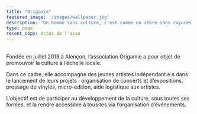 ```yaml
---
title: "Origamie"
featured_image: '/images/wallpaper.jpg'
description: "Un homme sans culture, c'est comme un zèbre sans rayures."
type: page
recent_copy: Actus de l'asso
---
```

<br/>
Fondée en juillet 2019 à Alençon, l’association Origamie a pour objet de promouvoir la culture à l’échelle locale.

Dans ce cadre, elle accompagne des jeunes artistes indépendant.e.s dans le lancement de leurs projets : organisation de concerts et d’expositions, pressage de vinyles, micro-édition, aide logistique aux artistes.

L’objectif est de participer au développement de la culture, sous toutes ses formes, et la rendre accessible à tous·tes via l’organisation d’événements.

